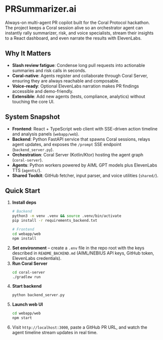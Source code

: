 # PRSummarizer.ai

Always-on multi-agent PR copilot built for the Coral Protocol hackathon. The project keeps a Coral session alive so an orchestrator agent can instantly rally summarizer, risk, and voice specialists, stream their insights to a React dashboard, and even narrate the results with ElevenLabs.

## Why It Matters
- **Slash review fatigue**: Condense long pull requests into actionable summaries and risk calls in seconds.
- **Coral-native**: Agents register and collaborate through Coral Server, ensuring they are always reachable and composable.
- **Voice-ready**: Optional ElevenLabs narration makes PR findings accessible and demo-friendly.
- **Extensible**: Add new agents (tests, compliance, analytics) without touching the core UI.

## System Snapshot
- **Frontend**: React + TypeScript web client with SSE-driven action timeline and analysis panels (`webapp/web`).
- **Backend**: Python FastAPI service that spawns Coral sessions, relays agent updates, and exposes the `/prompt` SSE endpoint (`backend_server.py`).
- **Orchestration**: Coral Server (Kotlin/Ktor) hosting the agent graph (`coral-server`).
- **Agents**: Python workers powered by AIML GPT models plus ElevenLabs TTS (`agents/`).
- **Shared Toolkit**: GitHub fetcher, input parser, and voice utilities (`shared/`).

## Quick Start
1. **Install deps**
   ```bash
   # Backend
   python3 -m venv .venv && source .venv/bin/activate
   pip install -r requirements_backend.txt

   # Frontend
   cd webapp/web
   npm install
   ```
2. **Set environment** – create a `.env` file in the repo root with the keys described in `README_BACKEND.md` (AIML/NEBIUS API keys, GitHub token, ElevenLabs credentials).
3. **Run Coral Server**
   ```bash
   cd coral-server
   ./gradlew run
   ```
4. **Start backend**
   ```bash
   python backend_server.py
   ```
5. **Launch web UI**
   ```bash
   cd webapp/web
   npm start
   ```
6. Visit `http://localhost:3000`, paste a GitHub PR URL, and watch the agent timeline stream updates in real time.



